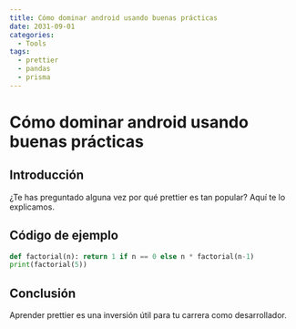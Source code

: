 ```yaml
---
title: Cómo dominar android usando buenas prácticas
date: 2031-09-01
categories:
  - Tools
tags:
  - prettier
  - pandas
  - prisma
---
```


# Cómo dominar android usando buenas prácticas

## Introducción

¿Te has preguntado alguna vez por qué prettier es tan popular? Aquí te lo explicamos.

## Código de ejemplo

```python
def factorial(n): return 1 if n == 0 else n * factorial(n-1)
print(factorial(5))
```

## Conclusión

Aprender prettier es una inversión útil para tu carrera como desarrollador.